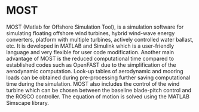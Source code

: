 # MOST
MOST (Matlab for Offshore Simulation Tool), is a simulation software for simulating floating offshore wind turbines, hybrid wind-wave energy converters, platform with multiple turbines, actively controlled water ballast, etc. It is developed in MATLAB and Simulink which is a user-friendly language and very flexible for user code modification. Another main advantage of MOST is the reduced computational time compared to established codes such as OpenFAST due to the simplification of the aerodynamic computation. Look-up tables of aerodynamic and mooring loads can be obtained during pre-processing further saving computational time during the simulation. MOST also includes the control of the wind turbine which can be chosen between the baseline blade-pitch control and the ROSCO controller. The equation of motion is solved using the MATLAB Simscape library.
